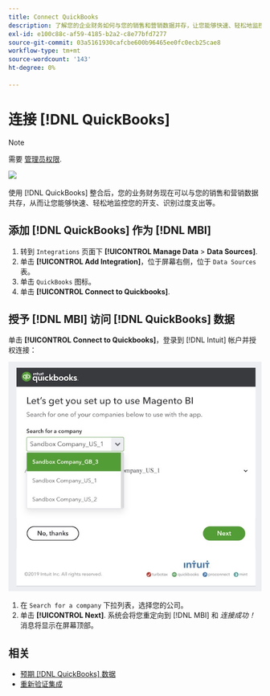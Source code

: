 ```yaml
---
title: Connect QuickBooks
description: 了解您的企业财务如何与您的销售和营销数据并存，让您能够快速、轻松地监控您的开支、识别过度支出等。
exl-id: e100c88c-af59-4185-b2a2-c8e77bfd7277
source-git-commit: 03a5161930cafcbe600b96465ee0fc0ecb25cae8
workflow-type: tm+mt
source-wordcount: '143'
ht-degree: 0%

---
```


# 连接 [!DNL QuickBooks]

>[!NOTE]
>
>需要 [管理员权限](../../../administrator/user-management/user-management.md).

![](../../../assets/Quickbooks.png)

使用 [!DNL QuickBooks] 整合后，您的业务财务现在可以与您的销售和营销数据共存，从而让您能够快速、轻松地监控您的开支、识别过度支出等。

## 添加 [!DNL QuickBooks] 作为 [!DNL MBI]

1. 转到 `Integrations` 页面下 **[!UICONTROL Manage Data** > **Data Sources]**.
1. 单击 **[!UICONTROL Add Integration]**，位于屏幕右侧，位于 `Data Sources` 表。
1. 单击 `QuickBooks` 图标。
1. 单击 **[!UICONTROL Connect to Quickbooks]**.

## 授予 [!DNL MBI] 访问 [!DNL QuickBooks] 数据

单击 **[!UICONTROL Connect to Quickbooks]**，登录到 [!DNL Intuit] 帐户并授权连接：

![](../../../assets/QuickBooks_App_Store_1.jpg)

1. 在 `Search for a company` 下拉列表，选择您的公司。
1. 单击 **[!UICONTROL Next]**. 系统会将您重定向到 [!DNL MBI] 和 *连接成功！* 消息将显示在屏幕顶部。

## 相关

* [预期 [!DNL QuickBooks] 数据](../integrations/quickbooks-data.md)
* [重新验证集成](https://support.magento.com/hc/en-us/articles/360016733151)
